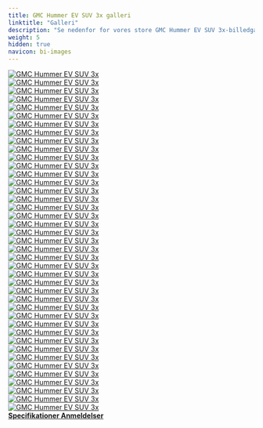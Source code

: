 ```yaml
---
title: GMC Hummer EV SUV 3x galleri
linktitle: "Galleri"
description: "Se nedenfor for vores store GMC Hummer EV SUV 3x-billedgalleri. Klik på billederne for versioner i høj opløsning."
weight: 5
hidden: true
navicon: bi-images
---
```

<!-- markdownlint-disable MD033 -->
<div class="row" id ="my-gallery">
	<div class="pswp-grid-item col-6 col-md-4">
		<a href="https://media.evkx.net/multimedia/models/gmc/hummer_ev/hummer_ev_suv_3x/camera_1.jpg"
data-pswp-src="https://media.evkx.net/multimedia/models/gmc/hummer_ev/hummer_ev_suv_3x/camera_1.jpg"
data-pswp-width="3000"
data-pswp-height="2000" 
target="_blank">
			<img src="https://media.evkx.net/multimedia/models/gmc/hummer_ev/hummer_ev_suv_3x/camera_1_xst.jpg" alt="GMC Hummer EV SUV 3x" class="img-fluid " />
		</a>
	</div>
	<div class="pswp-grid-item col-6 col-md-4">
		<a href="https://media.evkx.net/multimedia/models/gmc/hummer_ev/hummer_ev_suv_3x/chargeport_1.jpg"
data-pswp-src="https://media.evkx.net/multimedia/models/gmc/hummer_ev/hummer_ev_suv_3x/chargeport_1.jpg"
data-pswp-width="3000"
data-pswp-height="2000" 
target="_blank">
			<img src="https://media.evkx.net/multimedia/models/gmc/hummer_ev/hummer_ev_suv_3x/chargeport_1_xst.jpg" alt="GMC Hummer EV SUV 3x" class="img-fluid " />
		</a>
	</div>
	<div class="pswp-grid-item col-6 col-md-4">
		<a href="https://media.evkx.net/multimedia/models/gmc/hummer_ev/hummer_ev_suv_3x/details_1.jpg"
data-pswp-src="https://media.evkx.net/multimedia/models/gmc/hummer_ev/hummer_ev_suv_3x/details_1.jpg"
data-pswp-width="3000"
data-pswp-height="2000" 
target="_blank">
			<img src="https://media.evkx.net/multimedia/models/gmc/hummer_ev/hummer_ev_suv_3x/details_1_xst.jpg" alt="GMC Hummer EV SUV 3x" class="img-fluid " />
		</a>
	</div>
	<div class="pswp-grid-item col-6 col-md-4">
		<a href="https://media.evkx.net/multimedia/models/gmc/hummer_ev/hummer_ev_suv_3x/details_2.jpg"
data-pswp-src="https://media.evkx.net/multimedia/models/gmc/hummer_ev/hummer_ev_suv_3x/details_2.jpg"
data-pswp-width="3000"
data-pswp-height="2000" 
target="_blank">
			<img src="https://media.evkx.net/multimedia/models/gmc/hummer_ev/hummer_ev_suv_3x/details_2_xst.jpg" alt="GMC Hummer EV SUV 3x" class="img-fluid " />
		</a>
	</div>
	<div class="pswp-grid-item col-6 col-md-4">
		<a href="https://media.evkx.net/multimedia/models/gmc/hummer_ev/hummer_ev_suv_3x/details_3.jpg"
data-pswp-src="https://media.evkx.net/multimedia/models/gmc/hummer_ev/hummer_ev_suv_3x/details_3.jpg"
data-pswp-width="3000"
data-pswp-height="2000" 
target="_blank">
			<img src="https://media.evkx.net/multimedia/models/gmc/hummer_ev/hummer_ev_suv_3x/details_3_xst.jpg" alt="GMC Hummer EV SUV 3x" class="img-fluid " />
		</a>
	</div>
	<div class="pswp-grid-item col-6 col-md-4">
		<a href="https://media.evkx.net/multimedia/models/gmc/hummer_ev/hummer_ev_suv_3x/details_4.jpg"
data-pswp-src="https://media.evkx.net/multimedia/models/gmc/hummer_ev/hummer_ev_suv_3x/details_4.jpg"
data-pswp-width="3000"
data-pswp-height="2000" 
target="_blank">
			<img src="https://media.evkx.net/multimedia/models/gmc/hummer_ev/hummer_ev_suv_3x/details_4_xst.jpg" alt="GMC Hummer EV SUV 3x" class="img-fluid " />
		</a>
	</div>
	<div class="pswp-grid-item col-6 col-md-4">
		<a href="https://media.evkx.net/multimedia/models/gmc/hummer_ev/hummer_ev_suv_3x/drivemodes_1.jpg"
data-pswp-src="https://media.evkx.net/multimedia/models/gmc/hummer_ev/hummer_ev_suv_3x/drivemodes_1.jpg"
data-pswp-width="3000"
data-pswp-height="1200" 
target="_blank">
			<img src="https://media.evkx.net/multimedia/models/gmc/hummer_ev/hummer_ev_suv_3x/drivemodes_1_xst.jpg" alt="GMC Hummer EV SUV 3x" class="img-fluid " />
		</a>
	</div>
	<div class="pswp-grid-item col-6 col-md-4">
		<a href="https://media.evkx.net/multimedia/models/gmc/hummer_ev/hummer_ev_suv_3x/drivemodes_2.jpg"
data-pswp-src="https://media.evkx.net/multimedia/models/gmc/hummer_ev/hummer_ev_suv_3x/drivemodes_2.jpg"
data-pswp-width="3000"
data-pswp-height="1200" 
target="_blank">
			<img src="https://media.evkx.net/multimedia/models/gmc/hummer_ev/hummer_ev_suv_3x/drivemodes_2_xst.jpg" alt="GMC Hummer EV SUV 3x" class="img-fluid " />
		</a>
	</div>
	<div class="pswp-grid-item col-6 col-md-4">
		<a href="https://media.evkx.net/multimedia/models/gmc/hummer_ev/hummer_ev_suv_3x/dynamic_1.jpg"
data-pswp-src="https://media.evkx.net/multimedia/models/gmc/hummer_ev/hummer_ev_suv_3x/dynamic_1.jpg"
data-pswp-width="3000"
data-pswp-height="1887" 
target="_blank">
			<img src="https://media.evkx.net/multimedia/models/gmc/hummer_ev/hummer_ev_suv_3x/dynamic_1_xst.jpg" alt="GMC Hummer EV SUV 3x" class="img-fluid " />
		</a>
	</div>
	<div class="pswp-grid-item col-6 col-md-4">
		<a href="https://media.evkx.net/multimedia/models/gmc/hummer_ev/hummer_ev_suv_3x/dynamic_2.jpg"
data-pswp-src="https://media.evkx.net/multimedia/models/gmc/hummer_ev/hummer_ev_suv_3x/dynamic_2.jpg"
data-pswp-width="3000"
data-pswp-height="1740" 
target="_blank">
			<img src="https://media.evkx.net/multimedia/models/gmc/hummer_ev/hummer_ev_suv_3x/dynamic_2_xst.jpg" alt="GMC Hummer EV SUV 3x" class="img-fluid " />
		</a>
	</div>
	<div class="pswp-grid-item col-6 col-md-4">
		<a href="https://media.evkx.net/multimedia/models/gmc/hummer_ev/hummer_ev_suv_3x/dynamic_3.jpg"
data-pswp-src="https://media.evkx.net/multimedia/models/gmc/hummer_ev/hummer_ev_suv_3x/dynamic_3.jpg"
data-pswp-width="3000"
data-pswp-height="1939" 
target="_blank">
			<img src="https://media.evkx.net/multimedia/models/gmc/hummer_ev/hummer_ev_suv_3x/dynamic_3_xst.jpg" alt="GMC Hummer EV SUV 3x" class="img-fluid " />
		</a>
	</div>
	<div class="pswp-grid-item col-6 col-md-4">
		<a href="https://media.evkx.net/multimedia/models/gmc/hummer_ev/hummer_ev_suv_3x/dynamic_4.jpg"
data-pswp-src="https://media.evkx.net/multimedia/models/gmc/hummer_ev/hummer_ev_suv_3x/dynamic_4.jpg"
data-pswp-width="3000"
data-pswp-height="1951" 
target="_blank">
			<img src="https://media.evkx.net/multimedia/models/gmc/hummer_ev/hummer_ev_suv_3x/dynamic_4_xst.jpg" alt="GMC Hummer EV SUV 3x" class="img-fluid " />
		</a>
	</div>
	<div class="pswp-grid-item col-6 col-md-4">
		<a href="https://media.evkx.net/multimedia/models/gmc/hummer_ev/hummer_ev_suv_3x/dynamic_5.jpg"
data-pswp-src="https://media.evkx.net/multimedia/models/gmc/hummer_ev/hummer_ev_suv_3x/dynamic_5.jpg"
data-pswp-width="3000"
data-pswp-height="2000" 
target="_blank">
			<img src="https://media.evkx.net/multimedia/models/gmc/hummer_ev/hummer_ev_suv_3x/dynamic_5_xst.jpg" alt="GMC Hummer EV SUV 3x" class="img-fluid " />
		</a>
	</div>
	<div class="pswp-grid-item col-6 col-md-4">
		<a href="https://media.evkx.net/multimedia/models/gmc/hummer_ev/hummer_ev_suv_3x/exterior_1.jpg"
data-pswp-src="https://media.evkx.net/multimedia/models/gmc/hummer_ev/hummer_ev_suv_3x/exterior_1.jpg"
data-pswp-width="3000"
data-pswp-height="2000" 
target="_blank">
			<img src="https://media.evkx.net/multimedia/models/gmc/hummer_ev/hummer_ev_suv_3x/exterior_1_xst.jpg" alt="GMC Hummer EV SUV 3x" class="img-fluid " />
		</a>
	</div>
	<div class="pswp-grid-item col-6 col-md-4">
		<a href="https://media.evkx.net/multimedia/models/gmc/hummer_ev/hummer_ev_suv_3x/exterior_10.jpg"
data-pswp-src="https://media.evkx.net/multimedia/models/gmc/hummer_ev/hummer_ev_suv_3x/exterior_10.jpg"
data-pswp-width="3000"
data-pswp-height="2000" 
target="_blank">
			<img src="https://media.evkx.net/multimedia/models/gmc/hummer_ev/hummer_ev_suv_3x/exterior_10_xst.jpg" alt="GMC Hummer EV SUV 3x" class="img-fluid " />
		</a>
	</div>
	<div class="pswp-grid-item col-6 col-md-4">
		<a href="https://media.evkx.net/multimedia/models/gmc/hummer_ev/hummer_ev_suv_3x/exterior_2.jpg"
data-pswp-src="https://media.evkx.net/multimedia/models/gmc/hummer_ev/hummer_ev_suv_3x/exterior_2.jpg"
data-pswp-width="3000"
data-pswp-height="2000" 
target="_blank">
			<img src="https://media.evkx.net/multimedia/models/gmc/hummer_ev/hummer_ev_suv_3x/exterior_2_xst.jpg" alt="GMC Hummer EV SUV 3x" class="img-fluid " />
		</a>
	</div>
	<div class="pswp-grid-item col-6 col-md-4">
		<a href="https://media.evkx.net/multimedia/models/gmc/hummer_ev/hummer_ev_suv_3x/exterior_3.jpg"
data-pswp-src="https://media.evkx.net/multimedia/models/gmc/hummer_ev/hummer_ev_suv_3x/exterior_3.jpg"
data-pswp-width="3000"
data-pswp-height="1999" 
target="_blank">
			<img src="https://media.evkx.net/multimedia/models/gmc/hummer_ev/hummer_ev_suv_3x/exterior_3_xst.jpg" alt="GMC Hummer EV SUV 3x" class="img-fluid " />
		</a>
	</div>
	<div class="pswp-grid-item col-6 col-md-4">
		<a href="https://media.evkx.net/multimedia/models/gmc/hummer_ev/hummer_ev_suv_3x/exterior_4.jpg"
data-pswp-src="https://media.evkx.net/multimedia/models/gmc/hummer_ev/hummer_ev_suv_3x/exterior_4.jpg"
data-pswp-width="3000"
data-pswp-height="2000" 
target="_blank">
			<img src="https://media.evkx.net/multimedia/models/gmc/hummer_ev/hummer_ev_suv_3x/exterior_4_xst.jpg" alt="GMC Hummer EV SUV 3x" class="img-fluid " />
		</a>
	</div>
	<div class="pswp-grid-item col-6 col-md-4">
		<a href="https://media.evkx.net/multimedia/models/gmc/hummer_ev/hummer_ev_suv_3x/exterior_5.jpg"
data-pswp-src="https://media.evkx.net/multimedia/models/gmc/hummer_ev/hummer_ev_suv_3x/exterior_5.jpg"
data-pswp-width="3000"
data-pswp-height="2000" 
target="_blank">
			<img src="https://media.evkx.net/multimedia/models/gmc/hummer_ev/hummer_ev_suv_3x/exterior_5_xst.jpg" alt="GMC Hummer EV SUV 3x" class="img-fluid " />
		</a>
	</div>
	<div class="pswp-grid-item col-6 col-md-4">
		<a href="https://media.evkx.net/multimedia/models/gmc/hummer_ev/hummer_ev_suv_3x/exterior_6.jpg"
data-pswp-src="https://media.evkx.net/multimedia/models/gmc/hummer_ev/hummer_ev_suv_3x/exterior_6.jpg"
data-pswp-width="3000"
data-pswp-height="1580" 
target="_blank">
			<img src="https://media.evkx.net/multimedia/models/gmc/hummer_ev/hummer_ev_suv_3x/exterior_6_xst.jpg" alt="GMC Hummer EV SUV 3x" class="img-fluid " />
		</a>
	</div>
	<div class="pswp-grid-item col-6 col-md-4">
		<a href="https://media.evkx.net/multimedia/models/gmc/hummer_ev/hummer_ev_suv_3x/exterior_7.jpg"
data-pswp-src="https://media.evkx.net/multimedia/models/gmc/hummer_ev/hummer_ev_suv_3x/exterior_7.jpg"
data-pswp-width="3000"
data-pswp-height="2000" 
target="_blank">
			<img src="https://media.evkx.net/multimedia/models/gmc/hummer_ev/hummer_ev_suv_3x/exterior_7_xst.jpg" alt="GMC Hummer EV SUV 3x" class="img-fluid " />
		</a>
	</div>
	<div class="pswp-grid-item col-6 col-md-4">
		<a href="https://media.evkx.net/multimedia/models/gmc/hummer_ev/hummer_ev_suv_3x/exterior_8.jpg"
data-pswp-src="https://media.evkx.net/multimedia/models/gmc/hummer_ev/hummer_ev_suv_3x/exterior_8.jpg"
data-pswp-width="3000"
data-pswp-height="1977" 
target="_blank">
			<img src="https://media.evkx.net/multimedia/models/gmc/hummer_ev/hummer_ev_suv_3x/exterior_8_xst.jpg" alt="GMC Hummer EV SUV 3x" class="img-fluid " />
		</a>
	</div>
	<div class="pswp-grid-item col-6 col-md-4">
		<a href="https://media.evkx.net/multimedia/models/gmc/hummer_ev/hummer_ev_suv_3x/exterior_9.jpg"
data-pswp-src="https://media.evkx.net/multimedia/models/gmc/hummer_ev/hummer_ev_suv_3x/exterior_9.jpg"
data-pswp-width="3000"
data-pswp-height="2000" 
target="_blank">
			<img src="https://media.evkx.net/multimedia/models/gmc/hummer_ev/hummer_ev_suv_3x/exterior_9_xst.jpg" alt="GMC Hummer EV SUV 3x" class="img-fluid " />
		</a>
	</div>
	<div class="pswp-grid-item col-6 col-md-4">
		<a href="https://media.evkx.net/multimedia/models/gmc/hummer_ev/hummer_ev_suv_3x/frontseats_1.jpg"
data-pswp-src="https://media.evkx.net/multimedia/models/gmc/hummer_ev/hummer_ev_suv_3x/frontseats_1.jpg"
data-pswp-width="3000"
data-pswp-height="2000" 
target="_blank">
			<img src="https://media.evkx.net/multimedia/models/gmc/hummer_ev/hummer_ev_suv_3x/frontseats_1_xst.jpg" alt="GMC Hummer EV SUV 3x" class="img-fluid " />
		</a>
	</div>
	<div class="pswp-grid-item col-6 col-md-4">
		<a href="https://media.evkx.net/multimedia/models/gmc/hummer_ev/hummer_ev_suv_3x/frunk_1.jpg"
data-pswp-src="https://media.evkx.net/multimedia/models/gmc/hummer_ev/hummer_ev_suv_3x/frunk_1.jpg"
data-pswp-width="3000"
data-pswp-height="2000" 
target="_blank">
			<img src="https://media.evkx.net/multimedia/models/gmc/hummer_ev/hummer_ev_suv_3x/frunk_1_xst.jpg" alt="GMC Hummer EV SUV 3x" class="img-fluid " />
		</a>
	</div>
	<div class="pswp-grid-item col-6 col-md-4">
		<a href="https://media.evkx.net/multimedia/models/gmc/hummer_ev/hummer_ev_suv_3x/headlights_1.jpg"
data-pswp-src="https://media.evkx.net/multimedia/models/gmc/hummer_ev/hummer_ev_suv_3x/headlights_1.jpg"
data-pswp-width="3000"
data-pswp-height="2000" 
target="_blank">
			<img src="https://media.evkx.net/multimedia/models/gmc/hummer_ev/hummer_ev_suv_3x/headlights_1_xst.jpg" alt="GMC Hummer EV SUV 3x" class="img-fluid " />
		</a>
	</div>
	<div class="pswp-grid-item col-6 col-md-4">
		<a href="https://media.evkx.net/multimedia/models/gmc/hummer_ev/hummer_ev_suv_3x/hmi_1.jpg"
data-pswp-src="https://media.evkx.net/multimedia/models/gmc/hummer_ev/hummer_ev_suv_3x/hmi_1.jpg"
data-pswp-width="3000"
data-pswp-height="2000" 
target="_blank">
			<img src="https://media.evkx.net/multimedia/models/gmc/hummer_ev/hummer_ev_suv_3x/hmi_1_xst.jpg" alt="GMC Hummer EV SUV 3x" class="img-fluid " />
		</a>
	</div>
	<div class="pswp-grid-item col-6 col-md-4">
		<a href="https://media.evkx.net/multimedia/models/gmc/hummer_ev/hummer_ev_suv_3x/interior_1.jpg"
data-pswp-src="https://media.evkx.net/multimedia/models/gmc/hummer_ev/hummer_ev_suv_3x/interior_1.jpg"
data-pswp-width="3000"
data-pswp-height="1794" 
target="_blank">
			<img src="https://media.evkx.net/multimedia/models/gmc/hummer_ev/hummer_ev_suv_3x/interior_1_xst.jpg" alt="GMC Hummer EV SUV 3x" class="img-fluid " />
		</a>
	</div>
	<div class="pswp-grid-item col-6 col-md-4">
		<a href="https://media.evkx.net/multimedia/models/gmc/hummer_ev/hummer_ev_suv_3x/interior_2.jpg"
data-pswp-src="https://media.evkx.net/multimedia/models/gmc/hummer_ev/hummer_ev_suv_3x/interior_2.jpg"
data-pswp-width="3000"
data-pswp-height="1664" 
target="_blank">
			<img src="https://media.evkx.net/multimedia/models/gmc/hummer_ev/hummer_ev_suv_3x/interior_2_xst.jpg" alt="GMC Hummer EV SUV 3x" class="img-fluid " />
		</a>
	</div>
	<div class="pswp-grid-item col-6 col-md-4">
		<a href="https://media.evkx.net/multimedia/models/gmc/hummer_ev/hummer_ev_suv_3x/interior_3.jpg"
data-pswp-src="https://media.evkx.net/multimedia/models/gmc/hummer_ev/hummer_ev_suv_3x/interior_3.jpg"
data-pswp-width="3000"
data-pswp-height="1991" 
target="_blank">
			<img src="https://media.evkx.net/multimedia/models/gmc/hummer_ev/hummer_ev_suv_3x/interior_3_xst.jpg" alt="GMC Hummer EV SUV 3x" class="img-fluid " />
		</a>
	</div>
	<div class="pswp-grid-item col-6 col-md-4">
		<a href="https://media.evkx.net/multimedia/models/gmc/hummer_ev/hummer_ev_suv_3x/interior_4.jpg"
data-pswp-src="https://media.evkx.net/multimedia/models/gmc/hummer_ev/hummer_ev_suv_3x/interior_4.jpg"
data-pswp-width="3000"
data-pswp-height="2000" 
target="_blank">
			<img src="https://media.evkx.net/multimedia/models/gmc/hummer_ev/hummer_ev_suv_3x/interior_4_xst.jpg" alt="GMC Hummer EV SUV 3x" class="img-fluid " />
		</a>
	</div>
	<div class="pswp-grid-item col-6 col-md-4">
		<a href="https://media.evkx.net/multimedia/models/gmc/hummer_ev/hummer_ev_suv_3x/main_1.jpg"
data-pswp-src="https://media.evkx.net/multimedia/models/gmc/hummer_ev/hummer_ev_suv_3x/main_1.jpg"
data-pswp-width="3000"
data-pswp-height="2000" 
target="_blank">
			<img src="https://media.evkx.net/multimedia/models/gmc/hummer_ev/hummer_ev_suv_3x/main_1_xst.jpg" alt="GMC Hummer EV SUV 3x" class="img-fluid " />
		</a>
	</div>
	<div class="pswp-grid-item col-6 col-md-4">
		<a href="https://media.evkx.net/multimedia/models/gmc/hummer_ev/hummer_ev_suv_3x/roof_1.jpg"
data-pswp-src="https://media.evkx.net/multimedia/models/gmc/hummer_ev/hummer_ev_suv_3x/roof_1.jpg"
data-pswp-width="3000"
data-pswp-height="2000" 
target="_blank">
			<img src="https://media.evkx.net/multimedia/models/gmc/hummer_ev/hummer_ev_suv_3x/roof_1_xst.jpg" alt="GMC Hummer EV SUV 3x" class="img-fluid " />
		</a>
	</div>
	<div class="pswp-grid-item col-6 col-md-4">
		<a href="https://media.evkx.net/multimedia/models/gmc/hummer_ev/hummer_ev_suv_3x/screens_1.jpg"
data-pswp-src="https://media.evkx.net/multimedia/models/gmc/hummer_ev/hummer_ev_suv_3x/screens_1.jpg"
data-pswp-width="3000"
data-pswp-height="1644" 
target="_blank">
			<img src="https://media.evkx.net/multimedia/models/gmc/hummer_ev/hummer_ev_suv_3x/screens_1_xst.jpg" alt="GMC Hummer EV SUV 3x" class="img-fluid " />
		</a>
	</div>
	<div class="pswp-grid-item col-6 col-md-4">
		<a href="https://media.evkx.net/multimedia/models/gmc/hummer_ev/hummer_ev_suv_3x/screens_2.jpg"
data-pswp-src="https://media.evkx.net/multimedia/models/gmc/hummer_ev/hummer_ev_suv_3x/screens_2.jpg"
data-pswp-width="3000"
data-pswp-height="2000" 
target="_blank">
			<img src="https://media.evkx.net/multimedia/models/gmc/hummer_ev/hummer_ev_suv_3x/screens_2_xst.jpg" alt="GMC Hummer EV SUV 3x" class="img-fluid " />
		</a>
	</div>
	<div class="pswp-grid-item col-6 col-md-4">
		<a href="https://media.evkx.net/multimedia/models/gmc/hummer_ev/hummer_ev_suv_3x/screens_3.jpg"
data-pswp-src="https://media.evkx.net/multimedia/models/gmc/hummer_ev/hummer_ev_suv_3x/screens_3.jpg"
data-pswp-width="3000"
data-pswp-height="2000" 
target="_blank">
			<img src="https://media.evkx.net/multimedia/models/gmc/hummer_ev/hummer_ev_suv_3x/screens_3_xst.jpg" alt="GMC Hummer EV SUV 3x" class="img-fluid " />
		</a>
	</div>
	<div class="pswp-grid-item col-6 col-md-4">
		<a href="https://media.evkx.net/multimedia/models/gmc/hummer_ev/hummer_ev_suv_3x/screens_4.jpg"
data-pswp-src="https://media.evkx.net/multimedia/models/gmc/hummer_ev/hummer_ev_suv_3x/screens_4.jpg"
data-pswp-width="3000"
data-pswp-height="1200" 
target="_blank">
			<img src="https://media.evkx.net/multimedia/models/gmc/hummer_ev/hummer_ev_suv_3x/screens_4_xst.jpg" alt="GMC Hummer EV SUV 3x" class="img-fluid " />
		</a>
	</div>
	<div class="pswp-grid-item col-6 col-md-4">
		<a href="https://media.evkx.net/multimedia/models/gmc/hummer_ev/hummer_ev_suv_3x/trunk_1.jpg"
data-pswp-src="https://media.evkx.net/multimedia/models/gmc/hummer_ev/hummer_ev_suv_3x/trunk_1.jpg"
data-pswp-width="3000"
data-pswp-height="1999" 
target="_blank">
			<img src="https://media.evkx.net/multimedia/models/gmc/hummer_ev/hummer_ev_suv_3x/trunk_1_xst.jpg" alt="GMC Hummer EV SUV 3x" class="img-fluid " />
		</a>
	</div>
	<div class="pswp-grid-item col-6 col-md-4">
		<a href="https://media.evkx.net/multimedia/models/gmc/hummer_ev/hummer_ev_suv_3x/trunk_2.jpg"
data-pswp-src="https://media.evkx.net/multimedia/models/gmc/hummer_ev/hummer_ev_suv_3x/trunk_2.jpg"
data-pswp-width="3000"
data-pswp-height="2000" 
target="_blank">
			<img src="https://media.evkx.net/multimedia/models/gmc/hummer_ev/hummer_ev_suv_3x/trunk_2_xst.jpg" alt="GMC Hummer EV SUV 3x" class="img-fluid " />
		</a>
	</div>
	<div class="pswp-grid-item col-6 col-md-4">
		<a href="https://media.evkx.net/multimedia/models/gmc/hummer_ev/hummer_ev_suv_3x/trunk_3.jpg"
data-pswp-src="https://media.evkx.net/multimedia/models/gmc/hummer_ev/hummer_ev_suv_3x/trunk_3.jpg"
data-pswp-width="3000"
data-pswp-height="2000" 
target="_blank">
			<img src="https://media.evkx.net/multimedia/models/gmc/hummer_ev/hummer_ev_suv_3x/trunk_3_xst.jpg" alt="GMC Hummer EV SUV 3x" class="img-fluid " />
		</a>
	</div>
	<div class="pswp-grid-item col-6 col-md-4">
		<a href="https://media.evkx.net/multimedia/models/gmc/hummer_ev/hummer_ev_suv_3x/wheels_1.jpg"
data-pswp-src="https://media.evkx.net/multimedia/models/gmc/hummer_ev/hummer_ev_suv_3x/wheels_1.jpg"
data-pswp-width="3000"
data-pswp-height="1999" 
target="_blank">
			<img src="https://media.evkx.net/multimedia/models/gmc/hummer_ev/hummer_ev_suv_3x/wheels_1_xst.jpg" alt="GMC Hummer EV SUV 3x" class="img-fluid " />
		</a>
	</div>
</div>
<script type="module">
  import PhotoSwipeLightbox from '/js/photoswipe-lightbox.esm.js';
    const lightbox = new PhotoSwipeLightbox({
       gallery: '#my-gallery',
        children: 'a',
        pswpModule: () => import('/js/photoswipe.esm.js')
    });
lightbox.init();
</script>
<div class="mt-3 mb-3">
<a href="../specifications/" class="text-decoration-none text-black">
<strong><i class="bi-arrow-left"></i> Specifikationer </strong>
</a>
<a href="../reviews/" class="text-decoration-none text-black float-end">
<strong>Anmeldelser <i class="bi-arrow-right"></i></strong>
</a>
</div>
